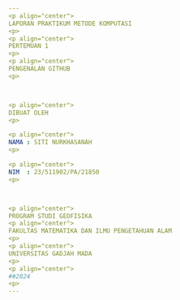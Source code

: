 ```yaml
---
<p align="center">
LAPORAN PRAKTIKUM METODE KOMPUTASI
<p>
<p align="center">
PERTEMUAN 1   
<p>
<p align="center">
PENGENALAN GITHUB
<p>  



<p align="center">
DIBUAT OLEH  
<p>

<p align="center">
NAMA : SITI NURKHASANAH  
<p> 

<p align="center">
NIM  : 23/511902/PA/21850  
<p>  



<p align="center">
PROGRAM STUDI GEOFISIKA  
<p align="center">
FAKULTAS MATEMATIKA DAN ILMU PENGETAHUAN ALAM
<p>
<p align="center">
UNIVERSITAS GADJAH MADA  
<p>
<p align="center">
##2024
<p>
---
```






